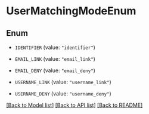 # UserMatchingModeEnum

## Enum


* `IDENTIFIER` (value: `"identifier"`)

* `EMAIL_LINK` (value: `"email_link"`)

* `EMAIL_DENY` (value: `"email_deny"`)

* `USERNAME_LINK` (value: `"username_link"`)

* `USERNAME_DENY` (value: `"username_deny"`)


[[Back to Model list]](../README.md#documentation-for-models) [[Back to API list]](../README.md#documentation-for-api-endpoints) [[Back to README]](../README.md)


